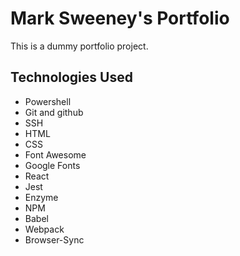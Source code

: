 # Mark Sweeney's Portfolio
This is a dummy portfolio project.

## Technologies Used

+ Powershell
+ Git and github
+ SSH 
+ HTML
+ CSS
+ Font Awesome
+ Google Fonts
+ React
+ Jest
+ Enzyme
+ NPM
+ Babel
+ Webpack
+ Browser-Sync

